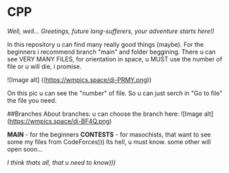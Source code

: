 # CPP
*Well, well... 
Greetings, future long-sufferers, your adventure starts here!)*

In this repository u can find many really good things (maybe). For the beginners i recommend branch "main" and folder beggining. There u can see VERY MANY FILES, for orientation in space, u MUST use the number of file or u will die, i promise.

![Image alt]
((https://wmpics.space/di-PRMY.png))

On this pic u can see the "number" of file. So u can just serch in "Go to file" the file you need.


##Branches
About branches: u can choose the branch here:
![Image alt]
(https://wmpics.space/di-BF4Q.png)

**MAIN** - for the beginners
**CONTESTS** - for masochists, that want to see some my files from CodeForces))) Its hell, u must know.
some other will open soon...

*I think thats all, that u need to know)))*
